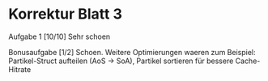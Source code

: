 Korrektur Blatt 3
=================

Aufgabe 1 [10/10]
    Sehr schoen

Bonusaufgabe [1/2]
    Schoen. Weitere Optimierungen waeren zum Beispiel: Partikel-Struct aufteilen (AoS -> SoA), Partikel sortieren für bessere Cache-Hitrate
